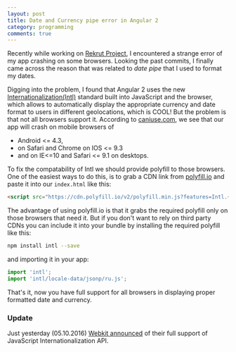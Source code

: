 ```yaml
---
layout: post
title: Date and Currency pipe error in Angular 2
category: programming
comments: true
---
```


Recently while working on [Rekrut Project](http://rekrut.kg), I encountered a strange error of my app crashing on some browsers. Looking the past commits, I finally came across the reason that was related to *date pipe* that I used to format my dates.

Digging into the problem, I found that Angular 2 uses the new [Internationalization(Intl)](https://developer.mozilla.org/en-US/docs/Web/JavaScript/Reference/Global_Objects/Intl) standard built into JavaScript and the browser, which allows to automatically display the appropriate currency and date format to users in different geolocations, which is COOL! But the problem is that not all browsers support it. According to [caniuse.com](http://caniuse.com/#search=intl), we see that our app will crash on mobile browsers of

* Android <= 4.3,
* on Safari and Chrome on IOS <= 9.3
* and on IE<=10 and Safari <= 9.1 on desktops.

To fix the compatability of Intl we should provide polyfill to those browsers. One of the easiest ways to do this, is to grab a CDN link from [polyfill.io](https://polyfill.io/v2/docs/) and paste it into our `index.html` like this:

```html
<script src="https://cdn.polyfill.io/v2/polyfill.min.js?features=Intl.~locale.ru"></script>
```

The advantage of using polyfill.io is that it grabs the required polyfill only on those browsers that need it.
But if you don't want to rely on third party CDNs you can include it into your bundle by installing the required polyfill like this:

```bash
npm install intl --save
```

and importing it in your app:

```js
import 'intl';
import 'intl/locale-data/jsonp/ru.js';
```

That's it, now you have full support for all browsers in displaying proper formatted date and currency.

### Update

Just yesterday (05.10.2016) [Webkit announced](https://webkit.org/blog/6978/javascript-internationalization-api/) of their full support of JavaScript Internationalization API.

